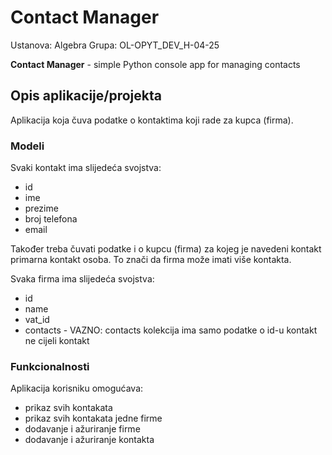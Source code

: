 # Contact Manager

Ustanova: Algebra
Grupa: OL-OPYT_DEV_H-04-25

**Contact Manager** - simple Python console app for managing contacts

## Opis aplikacije/projekta

Aplikacija koja čuva podatke o kontaktima koji rade za kupca (firma).

### Modeli

Svaki kontakt ima slijedeća svojstva:

- id
- ime
- prezime
- broj telefona
- email

Također treba čuvati podatke i o kupcu (firma) za kojeg je navedeni kontakt primarna kontakt osoba. To znači da firma može imati više kontakta.

Svaka firma ima slijedeća svojstva:

- id
- name
- vat_id
- contacts - VAZNO: contacts kolekcija ima samo podatke o id-u kontakt ne cijeli kontakt 

### Funkcionalnosti

Aplikacija korisniku omogućava:

- prikaz svih kontakata
- prikaz svih kontakata jedne firme
- dodavanje i ažuriranje firme
- dodavanje i ažuriranje kontakta